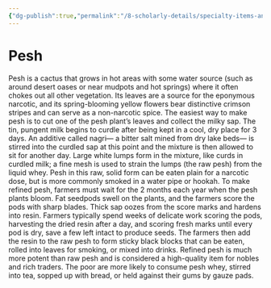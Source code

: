 ```yaml
---
{"dg-publish":true,"permalink":"/8-scholarly-details/specialty-items-and-materials/plants-and-fungi/pesh/","noteIcon":""}
---
```


# Pesh

Pesh is a cactus that grows in hot areas with some water source (such as around desert oases or near mudpots and hot springs) where it often chokes out all other vegetation. Its leaves are a source for the eponymous narcotic, and its spring-blooming yellow flowers bear distinctive crimson stripes and can serve as a non-narcotic spice. The easiest way to make pesh is to cut one of the pesh plant’s leaves and collect the milky sap. The tin, pungent milk begins to curdle after being kept in a cool, dry place for 3 days. An additive called nagri— a bitter salt mined from dry lake beds— is stirred into the curdled sap at this point and the mixture is then allowed to sit for another day. Large white lumps form in the mixture, like curds in curdled milk; a fine mesh is used to strain the lumps (the raw pesh) from the liquid whey. Pesh in this raw, solid form can be eaten plain for a narcotic dose, but is more commonly smoked in a water pipe or hookah. To make refined pesh, farmers must wait for the 2 months each year when the pesh plants bloom. Fat seedpods swell on the plants, and the farmers score the pods with sharp blades. Thick sap oozes from the score marks and hardens into resin. Farmers typically spend weeks of delicate work scoring the pods, harvesting the dried resin after a day, and scoring fresh marks until every pod is dry, save a few left intact to produce seeds. The farmers then add the resin to the raw pesh to form sticky black blocks that can be eaten, rolled into leaves for smoking, or mixed into drinks. Refined pesh is much more potent than raw pesh and is considered a high-quality item for nobles and rich traders. The poor are more likely to consume pesh whey, stirred into tea, sopped up with bread, or held against their gums by gauze pads.
